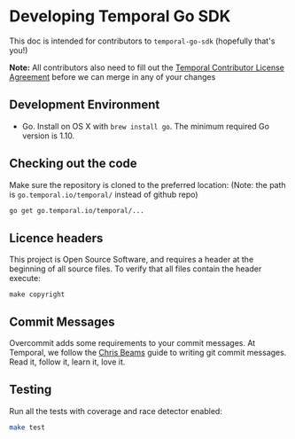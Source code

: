 # Developing Temporal Go SDK

This doc is intended for contributors to `temporal-go-sdk` (hopefully that's you!)

**Note:** All contributors also need to fill out the [Temporal Contributor License Agreement](https://gist.github.com/samarabbas/7dcd41eb1d847e12263cc961ccfdb197) before we can merge in any of your changes

## Development Environment

* Go. Install on OS X with `brew install go`. The minimum required Go version is 1.10.

## Checking out the code

Make sure the repository is cloned to the preferred location:
(Note: the path is `go.temporal.io/temporal/` instead of github repo)

```bash
go get go.temporal.io/temporal/...
```

## Licence headers

This project is Open Source Software, and requires a header at the beginning of
all source files. To verify that all files contain the header execute:

```lang=bash
make copyright
```

## Commit Messages

Overcommit adds some requirements to your commit messages. At Temporal, we follow the
[Chris Beams](http://chris.beams.io/posts/git-commit/) guide to writing git
commit messages. Read it, follow it, learn it, love it.

## Testing

Run all the tests with coverage and race detector enabled:

```bash
make test
```
